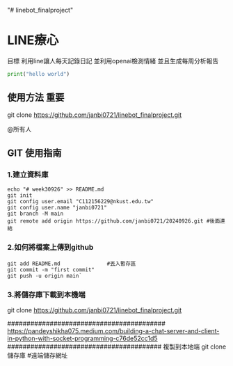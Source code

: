 "# linebot_finalproject" 
# LINE療心
目標 利用line讓人每天記錄日記 並利用openai檢測情緒 並且生成每周分析報告
```python 
print("hello world")

```
## 使用方法 重要
git clone https://github.com/janbi0721/linebot_finalproject.git

@所有人

## GIT 使用指南

### 1.建立資料庫
```git
echo "# week30926" >> README.md
git init
git config user.email "C112156229@nkust.edu.tw"
git config user.name "janbi0721"
git branch -M main
git remote add origin https://github.com/janbi0721/20240926.git #後面連結
```
### 2.如何將檔案上傳到github

```git
git add README.md				#丟入暫存區
git commit -m "first commit"
git push -u origin main`
```

### 3.將儲存庫下載到本機端
git clone https://github.com/janbi0721/linebot_finalproject.git

#########################################
https://pandeyshikha075.medium.com/building-a-chat-server-and-client-in-python-with-socket-programming-c76de52cc1d5
########################################
複製到本地端
git clone 儲存庫 #遠端儲存網址